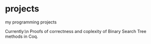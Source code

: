 # projects
my programming projects

Currently:\n
Proofs of correctness and coplexity of Binary Search Tree methods in Coq.
